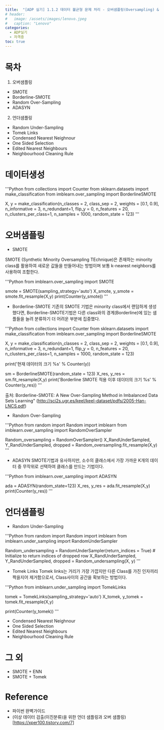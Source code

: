 ```yaml
---
title:  "[ADP 실기] 1.1.2 데이터 불균형 문제 처리 - 오버샘플링(Oversampling) & 언더샘플링(Undersampling)"
# header:
#   image: /assets/images/lenovo.jpeg
#   caption: "Lenovo"
categories:
  - ADP실기
  - 자격증
toc: true
---
```


# 목차

1. 오버샘플링
- SMOTE
- Borderline-SMOTE
- Random Over-Sampling
- ADASYN
2. 언더샘플링
- Random Under-Sampling
- Tomek Links
- Condensed Nearest Neighnour
- One Sided Selection
- Edited Nearest Neighbours
- Neighbourhood Cleaning Rule


# 데이터생성

'''Python
from collections import Counter
from sklearn.datasets import make_classification
from imblearn.over_sampling import BorderlineSMOTE

X, y = make_classification(n_classes = 2, class_sep = 2, weights = [0.1, 0.9], n_informative = 3, n_redundant=1, flip_y = 0, n_features = 20, n_clusters_per_class=1, n_samples = 1000, random_state = 123)
'''

# 오버샘플링
- SMOTE

SMOTE (Synthetic Minority Oversampling TEchnique)은 존재하는 minority class를 활용하여 새로운 값들을 만들어내는 방법이며 보통 k-nearest neighbors를 사용하여 조합한다.

'''Python
from imblearn.over_sampling import SMOTE

smote = SMOTE(sampling_strategy='auto')
X_smote, y_smote = smote.fit_resample(X,y)
print(Counter(y_smote))
'''

- Borderline-SMOTE
기존의 SMOTE 기법은 minority class에서 랜덤하게 생성했다면, Borderline-SMOTE기법은 다른 class와의 경계(Borderline)에 있는 샘플들을 늘려 분류하기 더 어려운 부분에 집중했다.

'''Python
from collections import Counter
from sklearn.datasets import make_classification
from imblearn.over_sampling import BorderlineSMOTE

X, y = make_classification(n_classes = 2, class_sep = 2, weights = [0.1, 0.9], n_informative = 3, n_redundant=1, flip_y = 0,
                            n_features = 20, n_clusters_per_class=1, n_samples = 1000, random_state = 123)

print('현재 데이터의 크기 %s' % Counter(y))

sm = BorderlineSMOTE(random_state = 123)
X_res, y_res = sm.fit_resample(X,y)
print('Borderline SMOTE 적용 이후 데이터의 크기 %s' % Counter(y_res))
'''

출처: Borderline-SMOTE: A New Over-Sampling Method in Imbalanced Data Sets Learning" (http://sci2s.ugr.es/keel/keel-dataset/pdfs/2005-Han-LNCS.pdf)



- Random Over-Sampling

'''Python
from random import Random
import imblearn
from imblearn.over_sampling import RandomOverSampler

Random_oversampling = RandomOverSampler() 
X_RandUnderSampled, Y_RandUnderSampled, dropped = Random_oversampling.fit_resample(X,y)
'''

- ADASYN
SMOTE기법과 유사하지만, 소수의 클래스에서 가장 가까운 K개의 데이터 중 무작위로 선택하여 클래스를 만드는 기법이다.

'''Python
from imblearn.over_sampling import ADASYN

ada = ADASYN(random_state=123)
X_res, y_res = ada.fit_resample(X,y)
print(Counter(y_res))
'''

# 언더샘플링
- Random Under-Sampling

'''Python
from random import Random
import imblearn
from imblearn.under_sampling import RandomUnderSampler

Random_undersampling = RandomUnderSampler(return_indices = True) # Initialize to return indices of dropped row
X_RandUnderSampled, Y_RandUnderSampled, dropped = Random_undersampling(X, y)
'''

- Tomek Links
Tomek links는 거리가 가장 가깝지만 다른 Class를 가진 인자끼리 짝을지어 제거함으로서, Class사이의 공간을 확보하는 방법이다.

'''Python
from imblearn.under_sampling import TomekLinks

tomek = TomekLinks(sampling_strategy='auto')
X_tomek, y_tomek = tomek.fit_resample(X,y)

print(Counter(y_tomek))
'''

- Condensed Nearest Neighnour
- One Sided Selection
- Edited Nearest Neighbours
- Neighbourhood Cleaning Rule
# 그 외
- SMOTE + ENN
- SMOTE + Tomek
# Reference

- 파이썬 완벽가이드
- (이상 데이터 검출(이진분류)을 위한 언더 샘플링과 오버 샘플링)[https://xper100.tistory.com/7]
